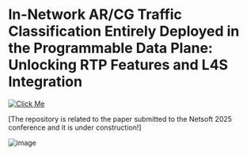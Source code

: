 # In-Network AR/CG Traffic Classification Entirely Deployed in the Programmable Data Plane: Unlocking RTP Features and L4S Integration

[![Click Me](https://img.shields.io/badge/Click%20Me-Visit%20Now-blue)]([https://example.com](https://netsoft2025.ieee-netsoft.org/))


[The repository is related to the paper submitted to the Netsoft 2025 conference and it is under construction!]

![image](https://github.com/user-attachments/assets/cde365e7-f644-4c57-8498-8d291aa1a392)





 
